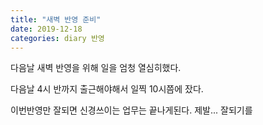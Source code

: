 ```yaml
---
title: "새벽 반영 준비"
date: 2019-12-18
categories: diary 반영
---
```

다음날 새벽 반영을 위해 일을 엄청 열심히했다.

다음날 4시 반까지 출근해야해서 일찍 10시쯤에 잤다.

이번반영만 잘되면 신경쓰이는 업무는 끝나게된다. 제발... 잘되기를
